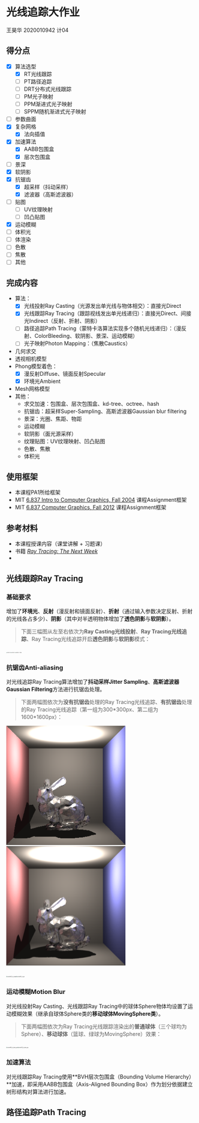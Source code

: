# 光线追踪大作业

王昊华 2020010942 计04

## 得分点

- [x] 算法选型
  - [x] RT光线跟踪
  - [ ] PT路径追踪
  - [ ] DRT分布式光线跟踪
  - [ ] PM光子映射
  - [ ] PPM渐进式光子映射
  - [ ] SPPM随机渐进式光子映射

- [ ] 参数曲面
- [x] 复杂网格
  - [x] 法向插值

- [x] 加速算法
  - [x] AABB包围盒
  - [x] 层次包围盒

- [ ] 景深
- [x] 软阴影
- [x] 抗锯齿
  - [x] 超采样（抖动采样）
  - [x] 滤波器（高斯滤波器）

- [ ] 贴图
  - [ ] UV纹理映射
  - [ ] 凹凸贴图

- [x] 运动模糊
- [ ] 体积光
- [ ] 体渲染
- [ ] 色散
- [ ] 焦散
- [ ] 其他

## 完成内容

- 算法：
  - [x] 光线投射Ray Casting（光源发出单光线与物体相交）：直接光Direct
  - [x] 光线跟踪Ray Tracing（跟踪视线发出单光线递归）：直接光Direct、间接光Indirect（反射、折射、阴影）
  - [ ] 路径追踪Path Tracing（蒙特卡洛算法实现多个随机光线递归）：（漫反射、ColorBleeding、软阴影、景深、运动模糊）
  - [ ] 光子映射Photon Mapping：（焦散Caustics）
- 几何求交
- 透视相机模型
- Phong模型着色：
  - [x] 漫反射Diffuse、镜面反射Specular
  - [x] 环境光Ambient
- Mesh网格模型
- 其他：
  - 求交加速：包围盒、层次包围盒、kd-tree、octree、hash
  - 抗锯齿：超采样Super-Sampling、高斯滤波器Gaussian blur filtering
  - 景深：光圈、焦距、物距
  - 运动模糊
  - 软阴影（面光源采样）
  - 纹理贴图：UV纹理映射、凹凸贴图
  - 色散、焦散
  - 体积光

## 使用框架

- 本课程PA1所给框架
- MIT [6.837 Intro to Computer Graphics, Fall 2004](http://groups.csail.mit.edu/graphics/classes/6.837/F04/index.html) 课程Assignment框架
- MIT [6.837 Computer Graphics, Fall 2012](https://ocw.mit.edu/courses/6-837-computer-graphics-fall-2012/pages/syllabus/) 课程Assignment框架

## 参考材料

- 本课程授课内容（课堂讲解 + 习题课）
- 书籍 [_Ray Tracing: The Next Week_](https://raytracing.github.io/books/RayTracingTheNextWeek.html)
- 

## 光线跟踪Ray Tracing

### 基础要求

增加了**环境光**、**反射**（漫反射和镜面反射）、**折射**（通过输入参数决定反射、折射的光线各占多少）、**阴影**（其中对半透明物体增加了**透色阴影**与**软阴影**）。

> 下面三幅图从左至右依次为**Ray Casting光线投射**、**Ray Tracing光线追踪**、Ray Tracing光线追踪开启**透色阴影**与**软阴影**模式：
>

<img src="Report.assets/scene14_rc.bmp" alt="scene14_rc" style="zoom:13.5%;" /><img src="Report.assets/scene14_rt.bmp" alt="scene14_rt" style="zoom:13.5%;" /><img src="Report.assets/scene14_rt_trans.bmp" alt="scene14_rt_trans" style="zoom:13.5%;" />

### 抗锯齿Anti-aliasing

对光线追踪Ray Tracing算法增加了**抖动采样Jitter Sampling**、**高斯滤波器Gaussian Filtering**方法进行抗锯齿处理。

> 下面两幅图依次为**没有抗锯齿**处理的Ray Tracing光线追踪、**有抗锯齿**处理的Ray Tracing光线追踪（第一组为300\*300px、第二组为1600\*1600px）：

<img src="Report.assets/scene02_rt_noaa_small.bmp" alt="scene02_rt_noaa_small" style="zoom:106%;" /><img src="Report.assets/scene02_rt_aa_small.bmp" alt="scene02_rt_aa_small" style="zoom:106%;" />

<img src="/Users/hannawang/Documents/大二-下/图形学/homework/PA1/final_code/Report.assets/scene02_rt_noaa.bmp" alt="scene02_rt_noaa" style="zoom:20%;" /><img src="/Users/hannawang/Documents/大二-下/图形学/homework/PA1/final_code/Report.assets/scene02_rt_aa.bmp" alt="scene02_rt_aa" style="zoom:20%;" />

### 运动模糊Motion Blur

对光线投射Ray Casting、光线跟踪Ray Tracing中的球体Sphere物体均设置了运动模糊效果（继承自球体Sphere类的**移动球体MovingSphere类**）。

> 下面两幅图依次为Ray Tracing光线跟踪渲染出的**普通球体**（三个球均为Sphere）、**移动球体**（篮球、绿球为MovingSphere）效果：

<img src="Report.assets/scene19_rt_trans_aa.bmp" alt="scene19_rt_trans_aa" style="zoom:20%;" /><img src="/Users/hannawang/Documents/大二-下/图形学/homework/PA1/final_code/Report.assets/scene17_rt_trans_aa.bmp" alt="scene17_rt_trans_aa" style="zoom:20%;" />

### 加速算法

对光线跟踪Ray Tracing使用**BVH层次包围盒（Bounding Volume Hierarchy）**加速，即采用AABB包围盒（Axis-Aligned Bounding Box）作为划分依据建立树形结构对算法进行加速。

## 路径追踪Path Tracing

